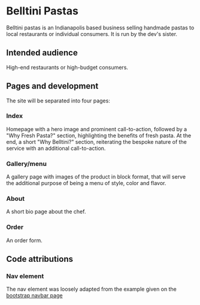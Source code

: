 # Belltini Pastas
Belltini pastas is an Indianapolis based business selling handmade pastas to local restaurants or individual consumers. It is run by the dev's sister.

## Intended audience
High-end restaurants or high-budget consumers.

## Pages and development
The site will be separated into four pages:
### Index
Homepage with a hero image and prominent call-to-action, followed by a "Why Fresh Pasta?" section, highlighting the benefits of fresh pasta. At the end, a short "Why Belltini?" section, reiterating the bespoke nature of the service with an additional call-to-action.
### Gallery/menu
A gallery page with images of the product in block format, that will serve the additional purpose of being a menu of style, color and flavor.
### About
A short bio page about the chef.
### Order
An order form.

## Code attributions
### Nav element
The nav element was loosely adapted from the example given on the [bootstrap navbar page](https://getbootstrap.com/docs/4.0/components/navbar/)